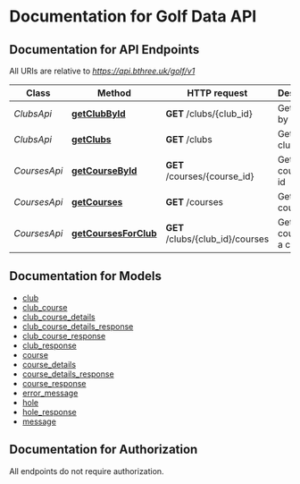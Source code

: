 # Documentation for Golf Data API

<a name="documentation-for-api-endpoints"></a>
## Documentation for API Endpoints

All URIs are relative to *https://api.bthree.uk/golf/v1*

| Class | Method | HTTP request | Description |
|------------ | ------------- | ------------- | -------------|
| *ClubsApi* | [**getClubById**](Apis/ClubsApi.md#getclubbyid) | **GET** /clubs/{club_id} | Get a club by id |
*ClubsApi* | [**getClubs**](Apis/ClubsApi.md#getclubs) | **GET** /clubs | Get all clubs |
| *CoursesApi* | [**getCourseById**](Apis/CoursesApi.md#getcoursebyid) | **GET** /courses/{course_id} | Get a course by id |
*CoursesApi* | [**getCourses**](Apis/CoursesApi.md#getcourses) | **GET** /courses | Get all courses |
*CoursesApi* | [**getCoursesForClub**](Apis/CoursesApi.md#getcoursesforclub) | **GET** /clubs/{club_id}/courses | Get all courses for a club |


<a name="documentation-for-models"></a>
## Documentation for Models

 - [club](./Models/club.md)
 - [club_course](./Models/club_course.md)
 - [club_course_details](./Models/club_course_details.md)
 - [club_course_details_response](./Models/club_course_details_response.md)
 - [club_course_response](./Models/club_course_response.md)
 - [club_response](./Models/club_response.md)
 - [course](./Models/course.md)
 - [course_details](./Models/course_details.md)
 - [course_details_response](./Models/course_details_response.md)
 - [course_response](./Models/course_response.md)
 - [error_message](./Models/error_message.md)
 - [hole](./Models/hole.md)
 - [hole_response](./Models/hole_response.md)
 - [message](./Models/message.md)


<a name="documentation-for-authorization"></a>
## Documentation for Authorization

All endpoints do not require authorization.
